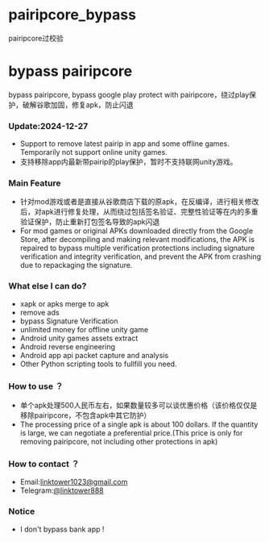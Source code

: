 # pairipcore_bypass
pairipcore过校验


# bypass pairipcore
bypass pairipcore, bypass google play protect with pairipcore，绕过play保护，破解谷歌加固，修复apk，防止闪退

### Update:2024-12-27

* Support to remove latest pairip in app and some offline games. Temporarily not support online unity games. 
* 支持移除app内最新带pairip的play保护，暂时不支持联网unity游戏。

### Main Feature

* 针对mod游戏或者是直接从谷歌商店下载的原apk，在反编译，进行相关修改后，对apk进行修复处理，从而绕过包括签名验证、完整性验证等在内的多重验证保护，防止重新打包签名导致的apk闪退
* For mod games or original APKs downloaded directly from the Google Store, after decompiling and making relevant modifications, the APK is repaired to bypass multiple verification protections including signature verification and integrity verification, and prevent the APK from crashing due to repackaging the signature.

### What else I can do?

* xapk or apks merge to apk
* remove ads
* bypass Signature Verification
* unlimited money for offline unity game
* Android unity games assets extract
* Android reverse engineering
* Android app api packet capture and analysis
* Other Python scripting tools to fullfill you need.

### How to use ？

* 单个apk处理500人民币左右，如果数量较多可以谈优惠价格（该价格仅仅是移除pairipcore，不包含apk中其它防护）
* The processing price of a single apk is about 100 dollars. If the quantity is large, we can negotiate a preferential price.(This price is only for removing pairipcore, not including other protections in apk)

### How to contact ？


* Email:linktower1023@gmail.com
* Telegram:[@linktower888](https://t.me/linktower888)

### Notice
* I don't bypass bank app !

